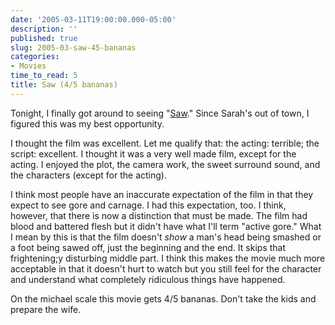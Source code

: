 ```yaml
---
date: '2005-03-11T19:00:00.000-05:00'
description: ''
published: true
slug: 2005-03-saw-45-bananas
categories:
- Movies
time_to_read: 5
title: Saw (4/5 bananas)
---
```


Tonight, I finally got around to seeing "[Saw](http://imdb.com/title/tt0387564/)." Since Sarah's out of town, I figured this was my best opportunity.

I thought the film was excellent. Let me qualify that: the acting: terrible; the script: excellent. I thought it was a very well made film, except for the acting. I enjoyed the plot, the camera work, the sweet surround sound, and the characters (except for the acting).

I think most people have an inaccurate expectation of the film in that they expect to see gore and carnage. I had this expectation, too. I think, however, that there is now a distinction that must be made. The film had blood and battered flesh but it didn't have what I'll term "active gore." What I mean by this is that the film doesn't *show* a man's head being smashed or a foot being sawed off, just the beginning and the end. It skips that frightening;y disturbing middle part. I think this makes the movie much more acceptable in that it doesn't hurt to watch but you still feel for the character and understand what completely ridiculous things have happened.

On the michael scale this movie gets 4/5 bananas. Don't take the kids and prepare the wife.